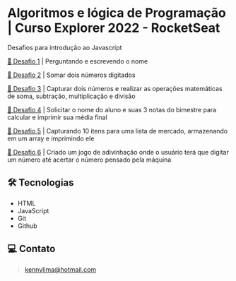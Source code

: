 # Algoritmos e lógica de Programação | Curso Explorer 2022 - RocketSeat 

Desafios para introdução ao Javascript

[🔗 Desafio 1](https://github.com/kennylima/Trilha_explorer_RocketSeat/tree/main/07%20-%20Algoritmos%20e%20logica%20de%20programa%C3%A7%C3%A3o%20com%20Javascript/Desafio%201) | Perguntando e escrevendo o nome

[🔗 Desafio 2](https://github.com/kennylima/Trilha_explorer_RocketSeat/tree/main/07%20-%20Algoritmos%20e%20logica%20de%20programa%C3%A7%C3%A3o%20com%20Javascript/Desafio%202) | Somar dois números digitados

[🔗 Desafio 3](https://github.com/kennylima/Trilha_explorer_RocketSeat/tree/main/07%20-%20Algoritmos%20e%20logica%20de%20programa%C3%A7%C3%A3o%20com%20Javascript/Desafio%203) | Capturar dois números e realizar as operações matemáticas de soma, subtração, multiplicação e divisão

[🔗 Desafio 4](https://github.com/kennylima/Trilha_explorer_RocketSeat/tree/main/07%20-%20Algoritmos%20e%20logica%20de%20programa%C3%A7%C3%A3o%20com%20Javascript/Desafio%204) | Solicitar o nome do aluno e suas 3 notas do bimestre para calcular e imprimir sua média final

[🔗 Desafio 5](https://github.com/kennylima/Trilha_explorer_RocketSeat/tree/main/07%20-%20Algoritmos%20e%20logica%20de%20programa%C3%A7%C3%A3o%20com%20Javascript/Desafio%205) | Capturando 10 itens para uma lista de mercado, armazenando em um array e imprimindo ele

[🔗 Desafio 6]() | Criado um jogo de adivinhação onde o usuário terá que digitar um número até acertar o número pensado pela máquina

## 🛠 Tecnologias 
- HTML
- JavaScript
- Git
- Github

## 💻 Contato 

 > kennylima@hotmail.com